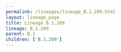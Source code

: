 ```yaml
---
permalink: /lineages/lineage_B.1.209.html
layout: lineage_page
title: Lineage B.1.209
lineage: B.1.209
parent: B.1
children: ['B.1.209']
---
```

